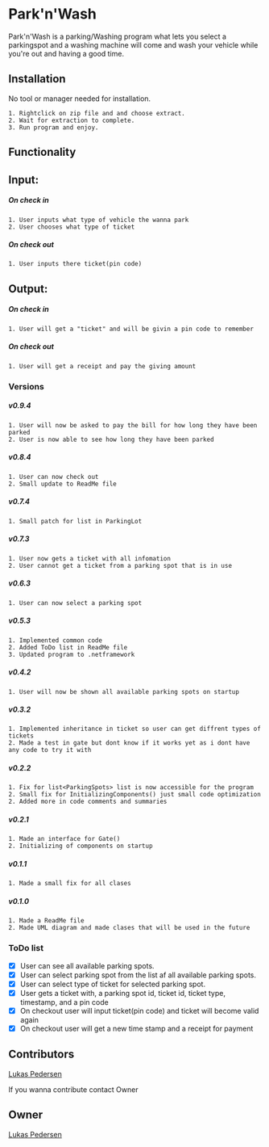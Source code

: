 ﻿# Park'n'Wash

Park'n'Wash is a parking/Washing program what lets you select a parkingspot and a washing machine will come and wash your vehicle while you're out and having a good time.

## Installation

No tool or manager needed for installation.

```
1. Rightclick on zip file and and choose extract.
2. Wait for extraction to complete.
3. Run program and enjoy.
```

## Functionality

## Input:
##### On check in
```
1. User inputs what type of vehicle the wanna park
2. User chooses what type of ticket
```
##### On check out
```
1. User inputs there ticket(pin code)
```
## Output:
##### On check in
```
1. User will get a "ticket" and will be givin a pin code to remember
```
##### On check out
```
1. User will get a receipt and pay the giving amount
```
### Versions
##### v0.9.4
```
1. User will now be asked to pay the bill for how long they have been parked
2. User is now able to see how long they have been parked
```
##### v0.8.4
```
1. User can now check out
2. Small update to ReadMe file
```
##### v0.7.4
```
1. Small patch for list in ParkingLot
```
##### v0.7.3
```
1. User now gets a ticket with all infomation
2. User cannot get a ticket from a parking spot that is in use
```
##### v0.6.3
```
1. User can now select a parking spot
```
##### v0.5.3
```
1. Implemented common code
2. Added ToDo list in ReadMe file
3. Updated program to .netframework
```
##### v0.4.2
```
1. User will now be shown all available parking spots on startup
```
##### v0.3.2
```
1. Implemented inheritance in ticket so user can get diffrent types of tickets
2. Made a test in gate but dont know if it works yet as i dont have any code to try it with
```
##### v0.2.2
```
1. Fix for list<ParkingSpots> list is now accessible for the program
2. Small fix for InitializingComponents() just small code optimization
2. Added more in code comments and summaries
```
##### v0.2.1
```
1. Made an interface for Gate()
2. Initializing of components on startup 
```
##### v0.1.1
```
1. Made a small fix for all clases
```
##### v0.1.0
```
1. Made a ReadMe file
2. Made UML diagram and made clases that will be used in the future
```
### ToDo list
- [x] User can see all available parking spots.
- [x] User can select parking spot from the list af all available parking spots.
- [x] User can select type of ticket for selected parking spot.
- [x] User gets a ticket with, a parking spot id, ticket id, ticket type, timestamp, and a pin code
- [x] On checkout user will input ticket(pin code) and ticket will become valid again
- [x] On checkout user will get a new time stamp and a receipt for payment
## Contributors
[Lukas Pedersen](https://https://github.com/LukasPedersen)


If you wanna contribute contact Owner
## Owner
[Lukas Pedersen](https://https://github.com/LukasPedersen)